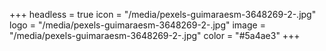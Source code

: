+++
headless = true
icon = "/media/pexels-guimaraesm-3648269-2-.jpg"
logo = "/media/pexels-guimaraesm-3648269-2-.jpg"
image = "/media/pexels-guimaraesm-3648269-2-.jpg"
color = "#5a4ae3"
+++
